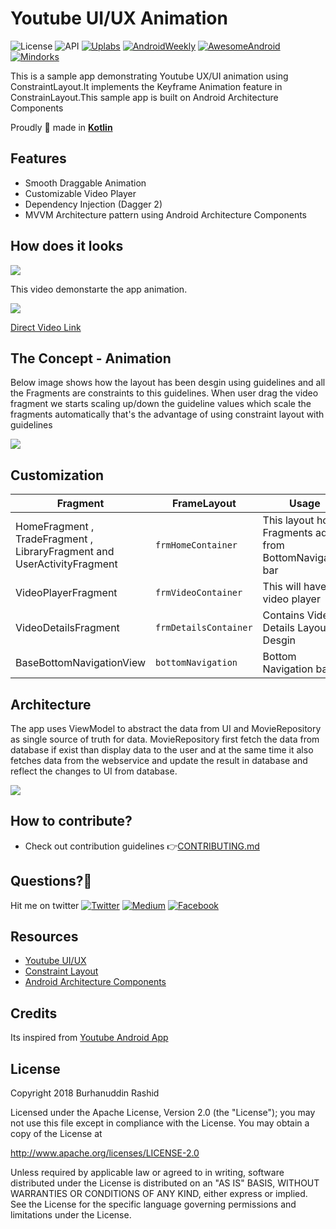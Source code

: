 # Youtube UI/UX Animation
![License](https://img.shields.io/badge/License-Apache%202.0-blue.svg)
![API](https://img.shields.io/badge/API-17%2B-brightgreen.svg)
[![Uplabs](https://img.shields.io/badge/Uplabs-YoutubeUX-orange.svg)](https://www.uplabs.com/posts/youtubeux)
[![AndroidWeekly](https://img.shields.io/badge/Android%20Weekly-%23305-blue.svg)](http://androidweekly.net/issues/issue-305)
[![AwesomeAndroid](https://img.shields.io/badge/Awesome%20Android-%2397-pink.svg)](https://android.libhunt.com/newsletter/97)
[![Mindorks](https://img.shields.io/badge/Mindorks-%237-red.svg)](https://mindorks.com/newsletter/edition/7)


This is a sample app demonstrating Youtube UX/UI animation using ConstraintLayout.It implements the Keyframe Animation feature in ConstrainLayout.This sample app is built on Android Architecture Components

Proudly :muscle: made in [**Kotlin**](https://kotlinlang.org/)

## Features

  - Smooth Draggable Animation
  - Customizable Video Player
  - Dependency Injection (Dagger 2)
  - MVVM Architecture pattern using Android Architecture Components
  

## How does it looks

![](https://github.com/burhanrashid52/YoutubeUX/blob/master/gifs/youtube_ux_demo.gif)


This video demonstarte the app animation.

[![](https://img.youtube.com/vi/NSqsXxgbtPw/0.jpg)](https://www.youtube.com/watch?v=NSqsXxgbtPw)

[Direct Video Link](https://www.youtube.com/watch?v=NSqsXxgbtPw)
  


## The Concept - Animation

Below image shows how the layout has been desgin using guidelines and all the Fragments are constraints to this guidelines. When user drag the video fragment we starts scaling up/down the guideline values which scale the fragments automatically that's the advantage of using constraint layout with guidelines

![](https://github.com/burhanrashid52/YoutubeAnimation/blob/master/gifs/the_concept.jpg)




## Customization

| Fragment | FrameLayout  | Usage |
| ------------- | ------------- | ------------- |
| HomeFragment , TradeFragment , LibraryFragment and UserActivityFragment | `frmHomeContainer`  | This layout hold Fragments added from BottomNavigation bar
| VideoPlayerFragment | `frmVideoContainer`  | This will have the video player  |
| VideoDetailsFragment | `frmDetailsContainer`  | Contains Video Details Layout Desgin |
| BaseBottomNavigationView | `bottomNavigation`  | Bottom Navigation bar |



## Architecture
The app uses ViewModel to abstract the data from UI and MovieRepository as single source of truth for data. MovieRepository first fetch the data from database if exist than display data to the user and at the same time it also fetches data from the webservice and update the result in database and reflect the changes to UI from database.

![](https://github.com/burhanrashid52/YoutubeAnimation/blob/master/gifs/archtiture.png)


## How to contribute?
* Check out contribution guidelines 👉[CONTRIBUTING.md](https://github.com/burhanrashid52/YoutubeAnimation/blob/master/CONTRIBUTING.md)



## Questions?🤔
Hit me on twitter [![Twitter](https://img.shields.io/badge/Twitter-%40burhanrashid52-blue.svg)](https://twitter.com/burhanrashid52)
[![Medium](https://img.shields.io/badge/Medium-%40burhanrashid52-brightgreen.svg)](https://medium.com/@burhanrashid52)
[![Facebook](https://img.shields.io/badge/Facebook-Burhanuddin%20Rashid-blue.svg)](https://www.facebook.com/Bursid)


## Resources
  - [Youtube UI/UX](https://www.uplabs.com/youtube)
  - [Constraint Layout](https://constraintlayout.com)  
  - [Android Architecture Components](https://developer.android.com/topic/libraries/architecture/index.html)


## Credits
Its inspired from [Youtube Android App](https://play.google.com/store/apps/details?id=com.google.android.youtube&hl=en_IN)


## License
Copyright 2018 Burhanuddin Rashid

Licensed under the Apache License, Version 2.0 (the "License"); you may not use this file except in compliance with the License. You may obtain a copy of the License at

http://www.apache.org/licenses/LICENSE-2.0

Unless required by applicable law or agreed to in writing, software distributed under the License is distributed on an "AS IS" BASIS, WITHOUT WARRANTIES OR CONDITIONS OF ANY KIND, either express or implied. See the License for the specific language governing permissions and limitations under the License.
